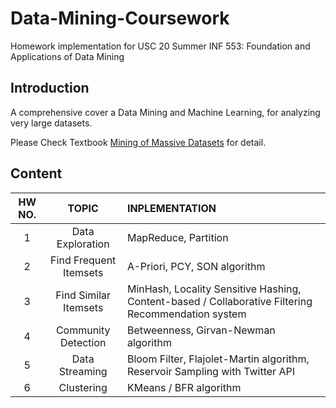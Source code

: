 # Data-Mining-Coursework
Homework implementation for USC 20 Summer INF 553: Foundation and Applications of Data Mining
## Introduction
A comprehensive cover a Data Mining and Machine Learning, for analyzing very large datasets.

Please Check Textbook [Mining of Massive Datasets](http://infolab.stanford.edu/~ullman/mmds.html) for detail.

## Content
|HW NO.|TOPIC|INPLEMENTATION|
|:-:|:-:|:-|
1|Data Exploration|MapReduce, Partition
2|Find Frequent Itemsets|A-Priori, PCY, SON algorithm
3|Find Similar Itemsets|MinHash, Locality Sensitive Hashing, Content-based / Collaborative Filtering Recommendation system
4|Community Detection|Betweenness, Girvan-Newman algorithm
5|Data Streaming|Bloom Filter, Flajolet-Martin algorithm, Reservoir Sampling with Twitter API
6|Clustering|KMeans / BFR algorithm
